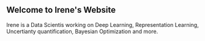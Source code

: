 ## Welcome to Irene's Website

Irene is a Data Scientis working on Deep Learning, Representation Learning, Uncertianty quantification, Bayesian Optimization and more. 



